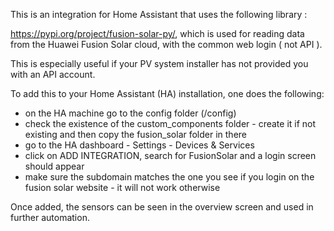 This is an integration for Home Assistant that uses the following library :

https://pypi.org/project/fusion-solar-py/, which is used for reading data from the Huawei Fusion Solar cloud, with the common web login ( not API ).

This is especially useful if your PV system installer has not provided you with an API account.

To add this to your Home Assistant (HA) installation, one does the following:
 - on the HA machine go to the config folder (/config)
 - check the existence of the custom_components folder - create it if not existing and then copy the fusion_solar folder in there
 - go to the HA dashboard - Settings - Devices & Services
 - click on ADD INTEGRATION, search for FusionSolar and a login screen should appear
 - make sure the subdomain matches the one you see if you login on the fusion solar website - it will not work otherwise

 Once added, the sensors can be seen in the overview screen and used in further automation.
